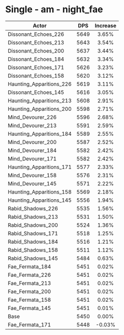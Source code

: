 # Single - am - night_fae
| Actor | DPS | Increase |
|---|:---:|:---:|
|Dissonant_Echoes_226|5649|3.65%|
|Dissonant_Echoes_213|5643|3.54%|
|Dissonant_Echoes_200|5637|3.44%|
|Dissonant_Echoes_184|5632|3.34%|
|Dissonant_Echoes_171|5626|3.23%|
|Dissonant_Echoes_158|5620|3.12%|
|Haunting_Apparitions_226|5619|3.11%|
|Dissonant_Echoes_145|5616|3.05%|
|Haunting_Apparitions_213|5608|2.91%|
|Haunting_Apparitions_200|5598|2.71%|
|Mind_Devourer_226|5596|2.68%|
|Mind_Devourer_213|5591|2.59%|
|Haunting_Apparitions_184|5589|2.55%|
|Mind_Devourer_200|5587|2.52%|
|Mind_Devourer_184|5582|2.42%|
|Mind_Devourer_171|5582|2.42%|
|Haunting_Apparitions_171|5577|2.33%|
|Mind_Devourer_158|5576|2.31%|
|Mind_Devourer_145|5571|2.22%|
|Haunting_Apparitions_158|5569|2.18%|
|Haunting_Apparitions_145|5556|1.94%|
|Rabid_Shadows_226|5535|1.56%|
|Rabid_Shadows_213|5531|1.50%|
|Rabid_Shadows_200|5524|1.36%|
|Rabid_Shadows_171|5518|1.25%|
|Rabid_Shadows_184|5516|1.21%|
|Rabid_Shadows_158|5511|1.12%|
|Rabid_Shadows_145|5484|0.63%|
|Fae_Fermata_184|5451|0.02%|
|Fae_Fermata_226|5451|0.02%|
|Fae_Fermata_213|5451|0.02%|
|Fae_Fermata_200|5451|0.02%|
|Fae_Fermata_158|5451|0.02%|
|Fae_Fermata_145|5451|0.01%|
|Base|5450|0.00%|
|Fae_Fermata_171|5448|-0.03%|
